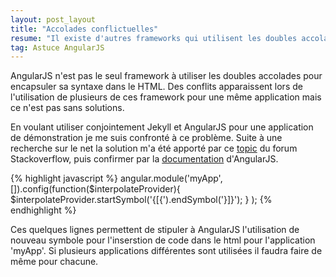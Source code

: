 ```yaml
---
layout: post_layout
title: "Accolades conflictuelles"
resume: "Il existe d'autres frameworks qui utilisent les doubles accolades pour insérer leur syntaxe. AngularJS fournis un outils pour contourner ce problème."
tag: Astuce AngularJS
---
```


AngularJS n'est pas le seul framework à utiliser les doubles accolades pour encapsuler sa syntaxe dans le HTML. Des conflits apparaissent lors de l'utilisation de
plusieurs de ces framework pour une même application mais ce n'est pas sans solutions.

En voulant utiliser conjointement Jekyll et AngularJS pour une application de démonstration je me suis confronté à ce problème. Suite à une recherche sur le net
la solution m'a été apporté par ce [topic][solution] du forum Stackoverflow, puis confirmer par la [documentation][reference] d'AngularJS.

{% highlight javascript %}
angular.module('myApp', []).config(function($interpolateProvider){
        $interpolateProvider.startSymbol('{[{').endSymbol('}]}');
    }
);
{% endhighlight %}

Ces quelques lignes permettent de stipuler à AngularJS l'utilisation de nouveau symbole pour l'inserstion de code dans le html pour l'application 'myApp'.
Si plusieurs applications différentes sont utilisées il faudra faire de même pour chacune.

[solution]:http://stackoverflow.com/questions/13671701/angularjs-twig-conflict-with-double-curly-braces
[reference]:http://docs.angularjs.org/api/ng/provider/$interpolateProvider